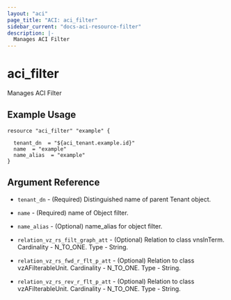 ```yaml
---
layout: "aci"
page_title: "ACI: aci_filter"
sidebar_current: "docs-aci-resource-filter"
description: |-
  Manages ACI Filter
---
```


# aci_filter #
Manages ACI Filter

## Example Usage ##

```hcl
resource "aci_filter" "example" {

  tenant_dn  = "${aci_tenant.example.id}"
  name  = "example"
  name_alias  = "example"
}
```
## Argument Reference ##
* `tenant_dn` - (Required) Distinguished name of parent Tenant object.
* `name` - (Required) name of Object filter.
* `name_alias` - (Optional) name_alias for object filter.

* `relation_vz_rs_filt_graph_att` - (Optional) Relation to class vnsInTerm. Cardinality - N_TO_ONE. Type - String.
                
* `relation_vz_rs_fwd_r_flt_p_att` - (Optional) Relation to class vzAFilterableUnit. Cardinality - N_TO_ONE. Type - String.
                
* `relation_vz_rs_rev_r_flt_p_att` - (Optional) Relation to class vzAFilterableUnit. Cardinality - N_TO_ONE. Type - String.
                


